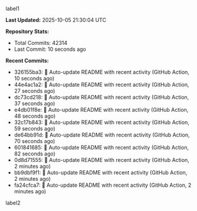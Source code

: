 
label1 
<!-- ACTIVITY_START -->
**Last Updated:** 2025-10-05 21:30:04 UTC

**Repository Stats:**
- Total Commits: 42314
- Last Commit: 10 seconds ago

**Recent Commits:**
- 326155ba3: 🤖 Auto-update README with recent activity (GitHub Action, 10 seconds ago)
- 44e4ac1a2: 🤖 Auto-update README with recent activity (GitHub Action, 27 seconds ago)
- dc73cd218: 🤖 Auto-update README with recent activity (GitHub Action, 37 seconds ago)
- e4db01f8e: 🤖 Auto-update README with recent activity (GitHub Action, 48 seconds ago)
- 32c17b843: 🤖 Auto-update README with recent activity (GitHub Action, 59 seconds ago)
- de64bb91d: 🤖 Auto-update README with recent activity (GitHub Action, 70 seconds ago)
- 601841685: 🤖 Auto-update README with recent activity (GitHub Action, 82 seconds ago)
- 0d8d71555: 🤖 Auto-update README with recent activity (GitHub Action, 2 minutes ago)
- bb9dbf9f1: 🤖 Auto-update README with recent activity (GitHub Action, 2 minutes ago)
- fa24cfca7: 🤖 Auto-update README with recent activity (GitHub Action, 2 minutes ago)
<!-- ACTIVITY_END -->

label2

